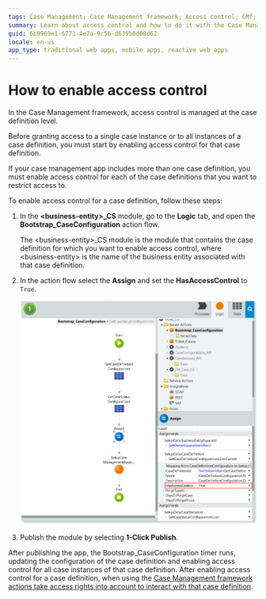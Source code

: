 ```yaml
---
tags: Case Management; Case Management framework; Access control; CMf; AC;
summary: Learn about access control and how to do it with the Case Management framework.
guid: 6b9969e1-6771-4e7a-9c5b-d639b0d08d62
locale: en-us
app_type: traditional web apps, mobile apps, reactive web apps
---
```


# How to enable access control

In the Case Management framework, access control is managed at the case definition level.

Before granting access to a single case instance or to all instances of a case definition, you must start by enabling access control for that case definition.

If your case management app includes more than one case definition, you must enable access control for each of the case definitions that you want to restrict access to.

To enable access control for a case definition, follow these steps:

1. In the **&lt;business-entity&gt;_CS** module, go to the **Logic** tab, and open the **Bootstrap_CaseConfiguration** action flow.

    <div class="info" markdown="1">

    The &lt;business-entity&gt;_CS module is the module that contains the case definition for which you want to enable access control, where &lt;business-entity&gt; is the name of the business entity associated with that case definition.

    </div>

1. In the action flow select the **Assign** and set the **HasAccessControl** to `True`.

    ![Has Access Control](images/enable-access-con-ss.png?width=600)

1. Publish the module by selecting **1-Click Publish**.

After publishing the app, the Bootstrap_CaseConfiguration timer runs, updating the configuration of the case definition and enabling access control for all case instances of that case definition. After enabling access control for a case definition, when using the [Case Management framework actions take access rights into account to interact with that case definition](permission-actions-ac.md).
